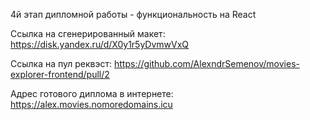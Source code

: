 4й этап дипломной работы - функциональность на React

Ссылка на сгенерированный макет:
https://disk.yandex.ru/d/X0y1r5yDvmwVxQ

Ссылка на пул реквэст:
https://github.com/AlexndrSemenov/movies-explorer-frontend/pull/2

Адрес готового диплома в интернете:
https://alex.movies.nomoredomains.icu